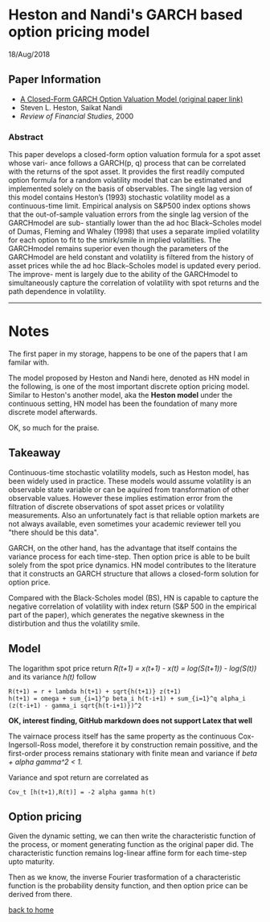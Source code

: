 # Heston and Nandi's GARCH based option pricing model
18/Aug/2018

## Paper Information
- [A Closed-Form GARCH Option Valuation Model (original paper link)](https://papers.ssrn.com/sol3/papers.cfm?abstract_id=210009)
- Steven L. Heston, Saikat Nandi
- _Review of Financial Studies_, 2000

### Abstract
This paper develops a closed-form option valuation formula for a spot asset whose vari- ance follows a GARCH(p, q) process that can be correlated with the returns of the spot asset. It provides the first readily computed option formula for a random volatility model that can be estimated and implemented solely on the basis of observables. The single lag version of this model contains Heston’s (1993) stochastic volatility model as a continuous-time limit. Empirical analysis on S&P500 index options shows that the out-of-sample valuation errors from the single lag version of the GARCHmodel are sub- stantially lower than the ad hoc Black–Scholes model of Dumas, Fleming and Whaley (1998) that uses a separate implied volatility for each option to fit to the smirk/smile in implied volatilties. The GARCHmodel remains superior even though the parameters of the GARCHmodel are held constant and volatility is filtered from the history of asset prices while the ad hoc Black–Scholes model is updated every period. The improve- ment is largely due to the ability of the GARCHmodel to simultaneously capture the correlation of volatility with spot returns and the path dependence in volatility.

---
# Notes
The first paper in my storage, happens to be one of the papers that I am familar with.

The model proposed by Heston and Nandi here, denoted as HN model in the following, is one of the most important discrete option pricing model.
Similar to Heston's another model, aka the **Heston model** under the continuous setting, HN model has been the foundation of many more discrete model afterwards. 

OK, so much for the praise.

## Takeaway
Continuous-time stochastic volatility models, such as Heston model, has been widely used in practice. 
These models would assume volatility is an observable state variable or can be aquired from transformation of other observable values. However these implies estimation error from the filtration of discrete observations of spot asset prices or volatility measurements. Also an unfortunately fact is that reliable option markets are not always available, even sometimes your academic reviewer tell you "there should be this data".

GARCH, on the other hand, has the advantage that itself contains the variance process for each time-step. Then option price is able to be built solely from the spot price dynamics. HN model contributes to the literature that it constructs an GARCH structure that allows a closed-form solution for option price.

Compared with the Black-Scholes model (BS), HN is capable to capture the negative correlation of volatility with index return (S&P 500 in the empirical part of the paper), which generates the negative skewness in the distirbution and thus the volatility smile.

## Model
The logarithm spot price return _R(t+1) = x(t+1) - x(t) = log(S(t+1)) - log(S(t))_ and its variance _h(t)_ follow 
```
R(t+1) = r + lambda h(t+1) + sqrt{h(t+1)} z(t+1)
h(t+1) = omega + sum_{i=1}^p beta_i h(t-i+1) + sum_{i=1}^q alpha_i (z(t-i+1) - gamma_i sqrt{h(t-i+1)})^2
```
**OK, interest finding, GitHub markdown does not support Latex that well**

The vairnace process itself has the same property as the continuous Cox-Ingersoll-Ross model, therefore it by construction remain possitive, and the first-order process remains stationary with finite mean and variance if _beta + alpha gamma^2 < 1_.

Variance and spot return are correlated as
```
Cov_t [h(t+1),R(t)] = -2 alpha gamma h(t)
```

## Option pricing
Given the dynamic setting, we can then write the characteristic function of the process, or moment generating function as the original paper did. The characteristic function remains log-linear affine form for each time-step upto maturity.

Then as we know, the inverse Fourier trasformation of a characteristic function is the probability density function, and then option price can be derived from there.


[back to home](../README.md)
